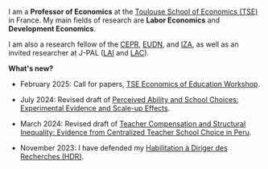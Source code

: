 I am a **Professor of Economics** at the [Toulouse School of Economics (TSE)](https://www.tse-fr.eu/) in France. My main fields of research are **Labor Economics** and **Development Economics**. 

I am also a research fellow of the [CEPR](https://cepr.org/research/programme-areas/development-economics), [EUDN](http://eudn.eu/?page_id=598), and [IZA](https://www.iza.org/person/6066/matteo-bobba), as well as an invited researcher at J-PAL ([LAI](https://www.povertyactionlab.org/initiative/learning-all-initiative) and [LAC](https://www.povertyactionlab.org/latin-america-caribbean)). 


**What's new?**
- February 2025: Call for papers, [TSE Economics of Education Workshop](https://www.tse-fr.eu/conferences/2025-2nd-economics-education-workshop).

- July 2024: Revised draft of [Perceived Ability and School Choices: Experimental Evidence and Scale-up Effects](/BFP_July2024.pdf).

- March 2024: Revised draft of [Teacher Compensation and Structural Inequality: Evidence from Centralized Teacher School Choice in Peru](/BELNN_March2024.pdf).

- November 2023: I have defended my [Habilitation à Diriger des Recherches (HDR)](https://www.tse-fr.eu/matteo-bobbas-hdr-november-6th2023?lang=en).